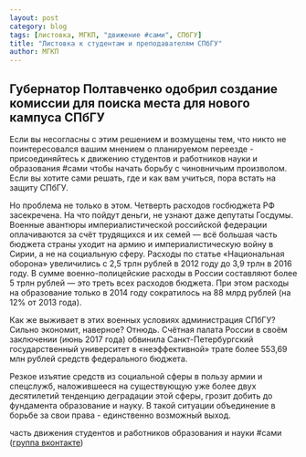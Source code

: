 ```yaml
---
layout: post
category: blog
tags: [листовка, МГКП, "движение #сами", СПбГУ]
title: "Листовка к студентам и преподавателям СПбГУ"
author: МГКП
---
```


## Губернатор Полтавченко одобрил создание комиссии для поиска места для нового кампуса СПбГУ

Если вы несогласны с этим решением и возмущены тем, что никто не поинтересовался вашим мнением о планируемом переезде - присоединяйтесь к движению студентов и работников науки и образования #сами чтобы начать борьбу с чиновничьим произволом. Если вы хотите сами решать, где и как вам учиться, пора встать на защиту СПбГУ.

Но проблема не только в этом. Четверть расходов госбюджета РФ засекречена. На что пойдут деньги, не узнают даже депутаты Госдумы. Военные авантюры империалистической российской федерации оплачиваются за счёт трудящихся и их семей — всё большая часть бюджета страны уходит на армию и империалистическую войну в Сирии, а не на социальную сферу. Расходы по статье «Национальная оборона» увеличились с 2,5 трлн рублей в 2012 году до 3,9 трлн в 2016 году. В сумме военно-полицейские расходы в России составляют более 5 трлн рублей — это треть всех расходов бюджета. При этом расходы на образование только в 2014 году сократилось на 88 млрд рублей (на 12% от 2013 года).

Как же выживает в этих военных условиях администрация СПбГУ? Сильно экономит, наверное? Отнюдь. Счётная палата России в своём заключении (июнь 2017 года) обвинила Санкт-Петербургский государственный университет в «неэффективной» трате более 553,69 млн рублей средств федерального бюджета.

Резкое изъятие средств из социальной сферы в пользу армии и спецслужб, наложившееся на существующую уже более двух десятилетий тенденцию деградации этой сферы, грозит добить до фундамента образование и науку. В такой ситуации объединение в борьбе за свои права - единственно возможный выход.

часть движения студентов и работников образования и науки #сами (<a href="https://vk.com/netzakonu83">группа вконтакте</a>)